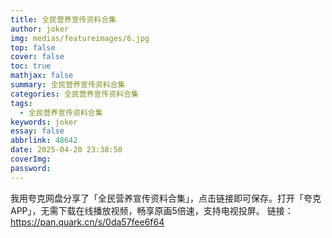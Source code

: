 ```yaml
---
title: 全民营养宣传资料合集
author: joker
img: medias/featureimages/6.jpg
top: false
cover: false
toc: true
mathjax: false
summary: 全民营养宣传资料合集
categories: 全民营养宣传资料合集
tags:
  - 全民营养宣传资料合集
keywords: joker
essay: false
abbrlink: 48642
date: 2025-04-20 23:38:50
coverImg:
password:
---
```


我用夸克网盘分享了「全民营养宣传资料合集」，点击链接即可保存。打开「夸克APP」，无需下载在线播放视频，畅享原画5倍速，支持电视投屏。
链接：https://pan.quark.cn/s/0da57fee6f64
